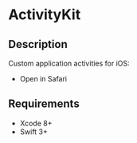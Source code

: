 # ActivityKit

## Description

Custom application activities for iOS:

- Open in Safari

## Requirements

- Xcode 8+
- Swift 3+
